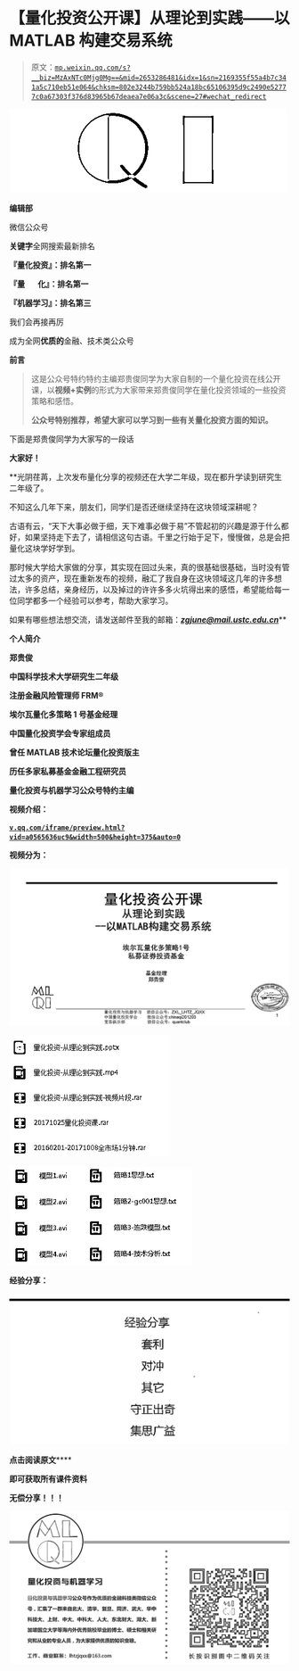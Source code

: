 # 【量化投资公开课】从理论到实践——以 MATLAB 构建交易系统

> 原文：[`mp.weixin.qq.com/s?__biz=MzAxNTc0Mjg0Mg==&mid=2653286481&idx=1&sn=2169355f55a4b7c341a5c710eb51e064&chksm=802e3244b759bb524a18bc65106395d9c2490e52777c0a67303f376d83965b67deaea7e06a3c&scene=27#wechat_redirect`](http://mp.weixin.qq.com/s?__biz=MzAxNTc0Mjg0Mg==&mid=2653286481&idx=1&sn=2169355f55a4b7c341a5c710eb51e064&chksm=802e3244b759bb524a18bc65106395d9c2490e52777c0a67303f376d83965b67deaea7e06a3c&scene=27#wechat_redirect)

![](img/1062cd2e5e7eaaf42b8f336260a5b683.png)

**编辑部**

微信公众号

**关键字**全网搜索最新排名

**『量化投资』：排名第一**

**『量       化』：排名第一**

**『机器学习』：排名第三**

我们会再接再厉

成为全网**优质的**金融、技术类公众号

**前言**

> 这是公众号特约特约主编郑贵俊同学为大家自制的一个量化投资在线公开课，以**视频+实例**的形式为大家带来郑贵俊同学在量化投资领域的一些投资策略和感悟。
> 
> **公众号特别推荐，希望大家可以学习到一些有关量化投资方面的知识。**

下面是郑贵俊同学为大家写的一段话

**大家好！**

**光阴荏苒，上次发布量化分享的视频还在大学二年级，现在都升学读到研究生二年级了。 

不知这么几年下来，朋友们，同学们是否还继续坚持在这块领域深耕呢？

古语有云，“天下大事必做于细，天下难事必做于易”不管起初的兴趣是源于什么都好，如果坚持走下去了，请相信这句古语。千里之行始于足下，慢慢做，总是会把量化这块学好学到。 

那时候大学给大家做的分享，其实现在回过头来，真的很基础很基础，当时没有管过太多的资产，现在重新发布的视频，融汇了我自身在这块领域这几年的许多想法，许多总结，亲身经历，以及掉过的许许多多火坑得出来的感悟，希望能给每一位同学都多一个经验可以参考，帮助大家学习。

如果有哪些想法想交流，请发送邮件至我的邮箱：***zgjune@mail.ustc.edu.cn***** 

******个人简介******

****郑贵俊****

****中国科学技术大学研究生二年级****

****注册金融风险管理师 FRM®****

****埃尔瓦量化多策略 1 号基金经理****

****中国量化投资学会专家组成员****

****曾任 MATLAB 技术论坛量化投资版主****

****历任多家私募基金金融工程研究员****

****量化投资与机器学习公众号特约主编****

******视频介绍：******

 ******[`v.qq.com/iframe/preview.html?vid=a0565636uc9&width=500&height=375&auto=0`](https://v.qq.com/iframe/preview.html?vid=a0565636uc9&width=500&height=375&auto=0)****** 

******视频分为：******

****![](img/11895971ec844b4d8862bdaf69762402.png)****

****![](img/559c91cbf48f8fc7ae0bcf79d0083f05.png)****

****![](img/0566efc90587139d347ebdca9866496a.png)![](img/0a013aa16ef8f3f5001f34c0a8585f60.png)****

******经验分享：******

****![](img/d16186d5d68ac09d472e2b30aba95692.png)****

******点击****阅读原文******

******即可获取所有课件资料******

******无偿分享！！！******

****![](img/b96ca30e84da4d2fcd8692a7ddbe677b.png)****